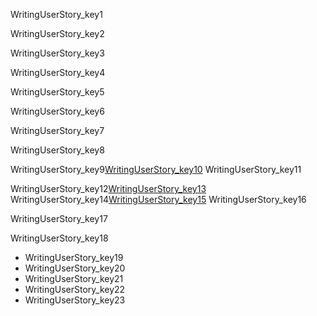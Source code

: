 WritingUserStory_key1



WritingUserStory_key2



WritingUserStory_key3


WritingUserStory_key4


WritingUserStory_key5


WritingUserStory_key6


WritingUserStory_key7


WritingUserStory_key8


WritingUserStory_key9[WritingUserStory_key10](https://agileforall.com/new-to-agile-invest-in-good-user-stories/)
WritingUserStory_key11


WritingUserStory_key12[WritingUserStory_key13](https://www.mountaingoatsoftware.com/agile/user-stories)
WritingUserStory_key14[WritingUserStory_key15](http://codesqueeze.com/the-easy-way-to-writing-good-user-stories/)
WritingUserStory_key16

WritingUserStory_key17


WritingUserStory_key18


- WritingUserStory_key19
- WritingUserStory_key20
- WritingUserStory_key21
- WritingUserStory_key22
- WritingUserStory_key23
